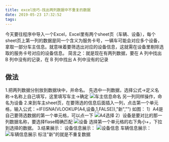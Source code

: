 ```yaml
---
title: excel技巧-找出两列数据中不重复的数据
date: 2019-05-23 17:32:52
tags:
---
```

今天要往程序中导入一个Excel，Excel里有两个sheet页（车辆、设备），每个sheet页上第一列的数据是同一个含义为服务卡号，一辆车可能会对应多个设备，拿取一部分车主信息。就意味着要筛选出对应的设备信息，这就需在设备里剔除选取的服务卡号对应的设备信息。
简言之：就是现在有两列数据，要在 A 列中找出 B 列中没有的记录，在 B 列中找出 A 列中没有的记录
## 做法
1.把两列数据分别放到数据块中，并命名。
先选中一列数据，选择公式->定义名称->名称上自己填写，这里填写车主->确定
![车主信息命名](/images/excel技巧-找出两列数据中不重复的数据/车主.png)
另一列同样操作，命名为设备
2.来到车主sheet页，在要筛选的信息后面插入一列，点击第一个单元格，输入公式：=IF(ISNA(VLOOKUP(A4,设备,1,FALSE)),"新","")
如图：
1）A4是自己要筛选数据的第一个单元格，可以点一下
![A4选择](/images/excel技巧-找出两列数据中不重复的数据/选择A4.png) 
2）设备是要对比的那一列数据名称，要选择flase精确匹配
![设备](/images/excel技巧-找出两列数据中不重复的数据/设备+false.png)
选择第一个单元格的右下角小+，下拉到选择的数据。
3.结果展示：
设备信息展示：
![设备信息](/images/excel技巧-找出两列数据中不重复的数据/设备信息.png)
车辆信息展示：
![车辆信息展示](/images/excel技巧-找出两列数据中不重复的数据/车主信息展示.png)
标注"新"的就是不重复数据
